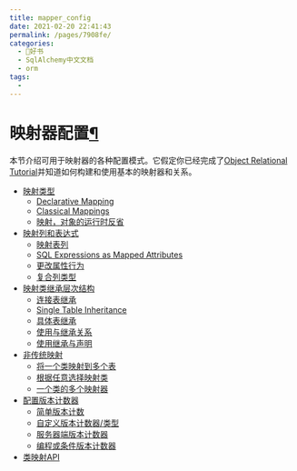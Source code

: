 ```yaml
---
title: mapper_config
date: 2021-02-20 22:41:43
permalink: /pages/7908fe/
categories:
  - 📖好书
  - SqlAlchemy中文文档
  - orm
tags:
  - 
---
```

映射器配置[¶](#mapper-configuration "Permalink to this headline")
=================================================================

本节介绍可用于映射器的各种配置模式。它假定你已经完成了[Object Relational
Tutorial](tutorial.html)并知道如何构建和使用基本的映射器和关系。

-   [映射类型](mapping_styles.html)
    -   [Declarative Mapping](mapping_styles.html#declarative-mapping)
    -   [Classical Mappings](mapping_styles.html#classical-mappings)
    -   [映射，对象的运行时反省](mapping_styles.html#runtime-introspection-of-mappings-objects)
-   [映射列和表达式](scalar_mapping.html)
    -   [映射表列](mapping_columns.html)
    -   [SQL Expressions as Mapped Attributes](mapped_sql_expr.html)
    -   [更改属性行为](mapped_attributes.html)
    -   [复合列类型](composites.html)
-   [映射类继承层次结构](inheritance.html)
    -   [连接表继承](inheritance.html#joined-table-inheritance)
    -   [Single Table
        Inheritance](inheritance.html#single-table-inheritance)
    -   [具体表继承](inheritance.html#concrete-table-inheritance)
    -   [使用与继承关系](inheritance.html#using-relationships-with-inheritance)
    -   [使用继承与声明](inheritance.html#using-inheritance-with-declarative)
-   [非传统映射](nonstandard_mappings.html)
    -   [将一个类映射到多个表](nonstandard_mappings.html#mapping-a-class-against-multiple-tables)
    -   [根据任意选择映射类](nonstandard_mappings.html#mapping-a-class-against-arbitrary-selects)
    -   [一个类的多个映射器](nonstandard_mappings.html#multiple-mappers-for-one-class)
-   [配置版本计数器](versioning.html)
    -   [简单版本计数](versioning.html#simple-version-counting)
    -   [自定义版本计数器/类型](versioning.html#custom-version-counters-types)
    -   [服务器端版本计数器](versioning.html#server-side-version-counters)
    -   [编程或条件版本计数器](versioning.html#programmatic-or-conditional-version-counters)
-   [类映射API](mapping_api.html)

